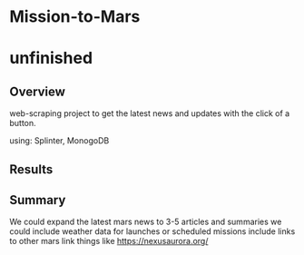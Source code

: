 # Mission-to-Mars
# unfinished
 
## Overview
web-scraping project to get the latest news and updates with the click of a button.

using: Splinter, MonogoDB
## Results

## Summary

We could expand the latest mars news to 3-5 articles and summaries
we could include weather data for launches or scheduled missions
include links to other mars link things like https://nexusaurora.org/
